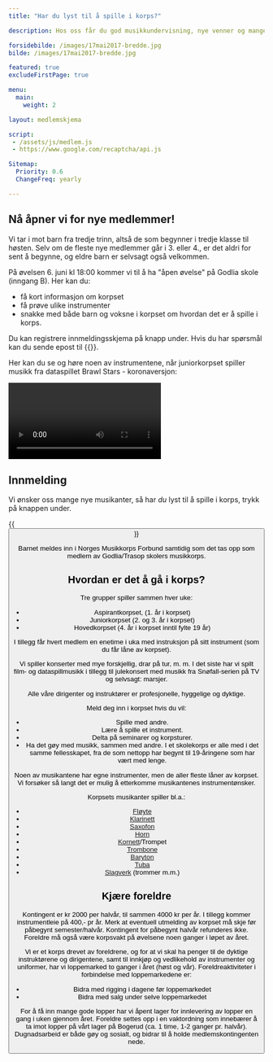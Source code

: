 ```yaml
---
title: "Har du lyst til å spille i korps?"

description: Hos oss får du god musikkundervisning, nye venner og mange hyggelige og spennende opplevelser. Opptak av nye medlemmer fra høsten 2024 starter straks.

forsidebilde: /images/17mai2017-bredde.jpg
bilde: /images/17mai2017-bredde.jpg

featured: true
excludeFirstPage: true

menu:
  main:
    weight: 2

layout: medlemskjema

script:
 - /assets/js/medlem.js
 - https://www.google.com/recaptcha/api.js

Sitemap:
  Priority: 0.6
  ChangeFreq: yearly

---
```



## Nå åpner vi for nye medlemmer!

Vi tar i mot barn fra tredje trinn, altså de som begynner i tredje klasse til høsten. Selv om de fleste nye medlemmer går i 3. eller 4., er det aldri for sent å begynne, og eldre barn er selvsagt også velkommen.

På øvelsen 6. juni kl 18:00 kommer vi til å ha "åpen øvelse" på Godlia skole (inngang B). Her kan du:
* få kort informasjon om korpset 
* få prøve ulike instrumenter
* snakke med både barn og voksne i korpset om hvordan det er å spille i korps.

Du kan registrere innmeldingsskjema på knapp under. Hvis du har spørsmål kan du sende epost til {{<email medlem>}}.

Her kan du se og høre noen av instrumentene, når
juniorkorpset spiller musikk fra dataspillet Brawl Stars -
koronaversjon:

<div class="video">
<video controls>
  <source src="../video/brawl_stars.mp4" type="video/mp4">
</video>
</div>


## Innmelding

Vi ønsker oss mange nye musikanter, så har *du* lyst til å spille i korps, trykk
på knappen under.

{{<button link="#form" tekst="trykk her for innmeldingsskjema" >}}

Barnet meldes inn i Norges Musikkorps Forbund samtidig som det tas opp som
medlem av Godlia/Trasop skolers musikkorps.


## Hvordan er det å gå i korps?

Tre grupper spiller sammen hver uke:

* Aspirantkorpset, (1. år i korpset)
* Juniorkorpset (2. og 3. år i korpset)
* Hovedkorpset (4. år i korpset inntil fylte 19 år)

I tillegg får hvert medlem en enetime i uka med
instruksjon på sitt instrument (som du får låne av
korpset).

Vi spiller konserter med mye forskjellig, drar på tur, m.
m. I det siste har vi spilt film- og dataspillmusikk i tillegg
til julekonsert med musikk fra Snøfall-serien på TV og
selvsagt: marsjer.

Alle våre dirigenter og instruktører er profesjonelle,
hyggelige og dyktige.

Meld deg inn i korpset hvis du vil:

- Spille med andre.
- Lære å spille et instrument.
- Delta på seminarer og korpsturer.
- Ha det gøy med musikk, sammen med andre.
  I et skolekorps er alle med i det samme fellesskapet,
  fra de som nettopp har begynt til 19-åringene som har
  vært med lenge.

Noen av musikantene har egne instrumenter, men de aller fleste låner av korpset.
Vi forsøker så langt det er mulig å etterkomme musikantenes instrumentønsker.

Korpsets musikanter spiller bl.a.:

- [Fløyte](https://no.wikipedia.org/wiki/Tverrfl%C3%B8yte)
- [Klarinett](https://no.wikipedia.org/wiki/Klarinett)
- [Saxofon](https://no.wikipedia.org/wiki/Saksofon)
- [Horn](https://no.wikipedia.org/wiki/Valthorn)
- [Kornett](https://no.wikipedia.org/wiki/Kornett)/Trompet
- [Trombone](https://no.wikipedia.org/wiki/Trombone)
- [Baryton](https://no.wikipedia.org/wiki/Baryton_(instrument))
- [Tuba](https://no.wikipedia.org/wiki/Tuba)
- [Slagverk](https://no.wikipedia.org/wiki/Slagverkinstrument) (trommer m.m.)

## Kjære foreldre

Kontingent er kr 2000 per halvår, til sammen 4000 kr per år. I tillegg kommer
instrumentleie på 400,- pr år. Merk at eventuell utmelding av korpset må skje
før påbegynt semester/halvår. Kontingent for påbegynt halvår refunderes ikke.
Foreldre må også være korpsvakt på øvelsene noen ganger i løpet av året.

Vi er et korps drevet av foreldrene, og for at vi skal ha penger til de dyktige instruktørene og dirigentene, samt til innkjøp og vedlikehold av instrumenter og uniformer, har vi loppemarked to ganger i året (høst og vår). Foreldreaktiviteter i forbindelse med loppemarkedene er:

*	Bidra med rigging i dagene før loppemarkedet
*	Bidra med salg under selve loppemarkedet

For å få inn mange gode lopper har vi åpent lager for innlevering av lopper en gang i uken gjennom året. Foreldre settes opp i en vaktordning som innebærer å ta imot lopper på vårt lager på Bogerud (ca. 1 time, 1-2 ganger pr. halvår).
Dugnadsarbeid er både gøy og sosialt, og bidrar til å holde medlemskontingenten nede. 
